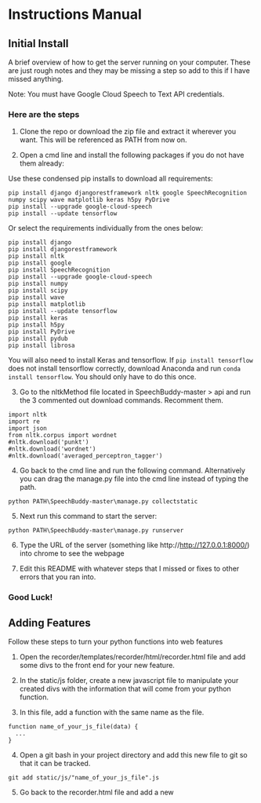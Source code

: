 # Instructions Manual

## Initial Install
A brief overview of how to get the server running on your computer. These are just rough notes and they may be missing a step so add to this if I have missed anything.

Note: You must have Google Cloud Speech to Text API credentials. 

### Here are the steps
1. Clone the repo or download the zip file and extract it wherever you want. This will be referenced as PATH from now on.

2. Open a cmd line and install the following packages if you do not have them already:

Use these condensed pip installs to download all requirements:
```
pip install django djangorestframework nltk google SpeechRecognition numpy scipy wave matplotlib keras h5py PyDrive
pip install --upgrade google-cloud-speech
pip install --update tensorflow 
```
Or select the requirements individually from the ones below:
```
pip install django
pip install djangorestframework
pip install nltk
pip install google
pip install SpeechRecognition
pip install --upgrade google-cloud-speech
pip install numpy
pip install scipy
pip install wave
pip install matplotlib
pip install --update tensorflow
pip install keras
pip install h5py
pip install PyDrive
pip install pydub
pip install librosa
```
You will also need to install Keras and tensorflow. If ```pip install tensorflow``` does not install tensorflow correctly, download Anaconda and run ```conda install tensorflow```. You should only have to do this once.

3. Go to the nltkMethod file located in SpeechBuddy-master > api and run the 3 commented out download commands. Recomment them.
```
import nltk
import re
import json
from nltk.corpus import wordnet
#nltk.download('punkt')
#nltk.download('wordnet')
#nltk.download('averaged_perceptron_tagger')
```
4. Go back to the cmd line and run the following command. Alternatively you can drag the manage.py file into the cmd line 
instead of typing the path.
```
python PATH\SpeechBuddy-master\manage.py collectstatic
```
5. Next run this command to start the server:
```
python PATH\SpeechBuddy-master\manage.py runserver
```

6. Type the URL of the server (something like http://http://127.0.0.1:8000/) into chrome to see the webpage

7. Edit this README with whatever steps that I missed or fixes to other errors that you ran into.

### Good Luck!

## Adding Features
Follow these steps to turn your python functions into web features

1. Open the recorder/templates/recorder/html/recorder.html file and add some divs to the front end for your new feature.

2. In the static/js folder, create a new javascript file to manipulate your created divs with the information that will come from your python function.

3. In this file, add a function with the same name as the file.
```
function name_of_your_js_file(data) {
  ...
}
```
4. Open a git bash in your project directory and add this new file to git so that it can be tracked.
  ```
  git add static/js/"name_of_your_js_file".js
  ```
5. Go back to the recorder.html file and add a new <script> tag at the bottom to include your new javascript function.
  ```
  <script src="../static/js/"name_of_your_js_file".js"></script>
  ```
6. Open the static/js/recorderWeb.js file and locate the AJAX call. Add your new js function here in the *success* response.
  ```
  $.ajax({
      ...
      success: function(data) {
          ...
					name_of_your_js_file(data);
      }
  });
  ```
7. Go to the api/ folder and copy/paste your python function file here if needed.
  
8. Open the api/views.py file and import your new python function.
  ```
  from api.python_file_name import python_function
  ```
9. At the bottom of views.py you will find the googleCall function (We need to change this). This is where you will call your new python function and apply any python logic if needed. Ex.
  ```
  var = python_function()
  ```
10. To send this new information to the front end, edit the JSON response of the return statement of this googleCall function. Give the var that you are trying to send a property name as a string. 
  ```
  Response({..., "property_name": var})
  ```
11. If you go back to the javascript file that you made in step 2, you can now access this information by using data.property_name in the js function.


## Required OAuth Authorization for Google Drive Feature 
Step 1: Go to Google Developer Console

Step 2: Go to Credentials > create credentials > Oauth Client ID > Create Client ID ; Look at the linked screenshot while filling in the details >  ![alt text] https://github.com/amackillop/SpeechBuddy1/blob/master/OAuth.PNG > Download the .JSON file in your speech buddy folder

Step 3:Run the Server > Open Incognito > http://localhost:8000/ > login to Google drive using your gmail credentials


  
